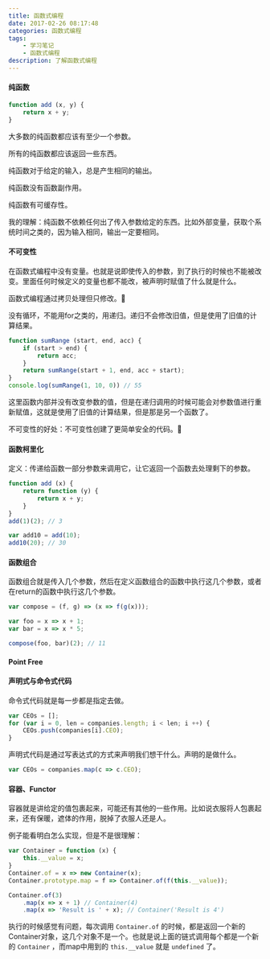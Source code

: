 ```yaml
---
title: 函数式编程
date: 2017-02-26 08:17:48
categories: 函数式编程
tags:
    - 学习笔记
    - 函数式编程
description: 了解函数式编程
---
```


#### 纯函数<!--more-->

```javascript
function add (x, y) {
    return x + y;
}
```

大多数的纯函数都应该有至少一个参数。

所有的纯函数都应该返回一些东西。

纯函数对于给定的输入，总是产生相同的输出。

纯函数没有函数副作用。

纯函数有可缓存性。

我的理解：纯函数不依赖任何出了传入参数给定的东西。比如外部变量，获取个系统时间之类的，因为输入相同，输出一定要相同。

#### 不可变性

在函数式编程中没有变量。也就是说即使传入的参数，到了执行的时候也不能被改变。里面任何时候定义的变量也都不能改，被声明时赋值了什么就是什么。

函数式编程通过拷贝处理但只修改。🤔

没有循环，不能用for之类的，用递归。递归不会修改旧值，但是使用了旧值的计算结果。

```javascript
function sumRange (start, end, acc) {
    if (start > end) {
        return acc;
    }
    return sumRange(start + 1, end, acc + start);
}
console.log(sumRange(1, 10, 0)) // 55
```

这里函数内部并没有改变参数的值，但是在递归调用的时候可能会对参数值进行重新赋值，这就是使用了旧值的计算结果，但是那是另一个函数了。

不可变性的好处：不可变性创建了更简单安全的代码。🤔

#### 函数柯里化

定义：传递给函数一部分参数来调用它，让它返回一个函数去处理剩下的参数。

```javascript
function add (x) {
    return function (y) {
        return x + y;
    }
}
add(1)(2); // 3

var add10 = add(10);
add10(20); // 30
```

#### 函数组合

函数组合就是传入几个参数，然后在定义函数组合的函数中执行这几个参数，或者在return的函数中执行这几个参数。

```javascript
var compose = (f, g) => (x => f(g(x)));

var foo = x => x + 1;
var bar = x => x * 5;

compose(foo, bar)(2); // 11
```

#### Point Free

#### 声明式与命令式代码

命令式代码就是每一步都是指定去做。

```javascript
var CEOs = [];
for (var i = 0, len = companies.length; i < len; i ++) {
    CEOs.push(companies[i].CEO);
}
```

声明式代码是通过写表达式的方式来声明我们想干什么。声明的是做什么。

```javascript
var CEOs = companies.map(c => c.CEO);
```

#### 容器、Functor

容器就是讲给定的值包裹起来，可能还有其他的一些作用。比如说衣服将人包裹起来，还有保暖，遮体的作用，脱掉了衣服人还是人。

例子能看明白怎么实现，但是不是很理解：
```javascript
var Container = function (x) {
    this.__value = x;
}
Container.of = x => new Container(x);
Container.prototype.map = f => Container.of(f(this.__value));

Container.of(3)
    .map(x => x + 1) // Container(4)
    .map(x => 'Result is ' + x); // Container('Result is 4')
```

执行的时候感觉有问题，每次调用 `Container.of` 的时候，都是返回一个新的Container对象，这几个对象不是一个。也就是说上面的链式调用每个都是一个新的 `Container` ，而map中用到的 `this.__value` 就是 `undefined` 了。
